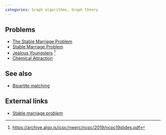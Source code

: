```yaml
---
categories: Graph algorithms, Graph theory
---
```


## Problems
- [The Stable Marriage Problem](https://web.archive.org/web/20210119063349/https://icpcarchive.ecs.baylor.edu/external/38/3837.pdf)
- [Stable Marriage Problem](https://www.codechef.com/problems/STABLEMP)
- [Jealous Youngsters](https://open.kattis.com/problems/jealousyoungsters) [^1]
- [Chemical Attraction](https://onlinejudge.org/external/111/11119.pdf) 

## See also
- [Bipartite matching]()

## External links
- [Stable marriage problem](https://en.wikipedia.org/wiki/Stable_marriage_problem)

[^1]: <https://archive.algo.is/icpc/nwerc/ncpc/2019/ncpc19slides.pdf>
